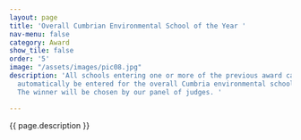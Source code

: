 ```yaml
---
layout: page
title: 'Overall Cumbrian Environmental School of the Year '
nav-menu: false
category: Award
show_tile: false
order: '5'
image: "/assets/images/pic08.jpg"
description: 'All schools entering one or more of the previous award categories will
  automatically be entered for the overall Cumbria environmental school of the year.
  The winner will be chosen by our panel of judges. '

---
```

{{ page.description }}